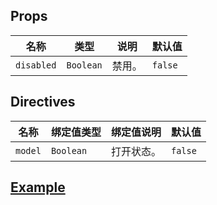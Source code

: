## Props

| 名称			| 类型		| 说明	| 默认值		|
| ---			| ---		| ---	| ---		|
| `disabled`	| `Boolean`	| 禁用。	| `false`	|

## Directives

| 名称		| 绑定值类型	| 绑定值说明	| 默认值		|
| ---		| ---		| ---		| ---		|
| `model`	| `Boolean`	| 打开状态。	| `false`	|

## [Example](http://localhost/demo/switch)